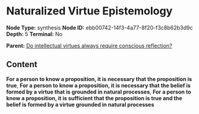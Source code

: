 # Naturalized Virtue Epistemology

**Node Type:** synthesis
**Node ID:** ebb00742-14f3-4a77-8f20-f3c8b62b3d9c
**Depth:** 5
**Terminal:** No

**Parent:** [Do intellectual virtues always require conscious reflection?](do-intellectual-virtues-always-require-conscious-reflection-antithesis-536932b7-c934-47de-b073-687b882030aa.md)

## Content

**For a person to know a proposition, it is necessary that the proposition is true**, **For a person to know a proposition, it is necessary that the belief is formed by a virtue that is grounded in natural processes**, **For a person to know a proposition, it is sufficient that the proposition is true and the belief is formed by a virtue grounded in natural processes**
